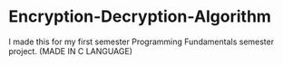 # Encryption-Decryption-Algorithm
I made this for my first semester Programming Fundamentals semester project.
(MADE IN C LANGUAGE)
